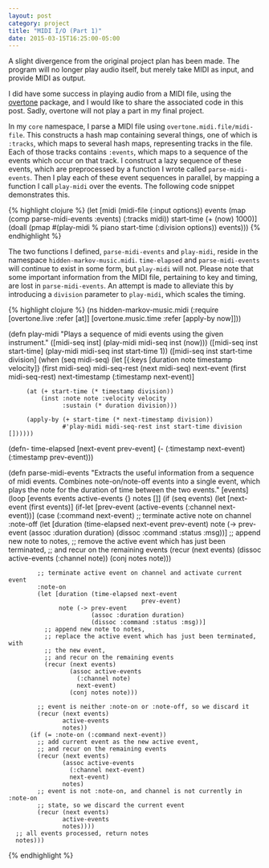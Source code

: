 ```yaml
---
layout: post
category: project
title: "MIDI I/O (Part 1)"
date: 2015-03-15T16:25:00-05:00
---
```


A slight divergence from the original project plan has been made. The program
will no longer play audio itself, but merely take MIDI as input, and provide
MIDI as output.

I did have some success in playing audio from a MIDI file, using the
[overtone](https://overtone.github.io/) package, and I would like to share
the associated code in this post. Sadly, overtone will not play a part in my
final project.

In my `core` namespace, I parse a MIDI file using
`overtone.midi.file/midi-file`. This constructs a hash map containing several
things, one of which is `:tracks`, which maps to several hash maps,
representing tracks in the file. Each of those tracks contains `:events`,
which maps to a sequence of the events which occur on that track. I construct
a lazy sequence of these events, which are preprocessed by a function I wrote
called `parse-midi-events`. Then I play each of these event sequences in
parallel, by mapping a function I call `play-midi` over the events. The
following code snippet demonstrates this.

{% highlight clojure %}
(let [midi (midi-file (:input options))
      events (map (comp parse-midi-events :events) (:tracks midi))
      start-time (+ (now) 1000)]
  (doall
    (pmap #(play-midi %
                      piano
                      start-time
                      (:division options))
          events)))
{% endhighlight %}

The two functions I defined, `parse-midi-events` and `play-midi`, reside in
the namespace `hidden-markov-music.midi`. `time-elapsed` and
`parse-midi-events` will continue to exist in some form, but `play-midi` will
not. Please note that some important information from the MIDI file, pertaining
to key and timing, are lost in `parse-midi-events`. An attempt is made to
alleviate this by introducing a `division` parameter to `play-midi`, which
scales the timing.

{% highlight clojure %}
(ns hidden-markov-music.midi
  (:require [overtone.live       :refer [at]]
            [overtone.music.time :refer [apply-by now]]))

(defn play-midi
  "Plays a sequence of midi events using the given instrument."
  ([midi-seq inst]
     (play-midi midi-seq inst (now)))
  ([midi-seq inst start-time]
     (play-midi midi-seq inst start-time 1))
  ([midi-seq inst start-time division]
     (when (seq midi-seq)
       (let [{:keys [duration note timestamp velocity]} (first midi-seq)
             midi-seq-rest (next midi-seq)
             next-event (first midi-seq-rest)
             next-timestamp (:timestamp next-event)]

         (at (+ start-time (* timestamp division))
             (inst :note note :velocity velocity
                   :sustain (* duration division)))

         (apply-by (+ start-time (* next-timestamp division))
                   #'play-midi midi-seq-rest inst start-time division [])))))

(defn- time-elapsed
  [next-event prev-event]
  (- (:timestamp next-event)
     (:timestamp prev-event)))

(defn parse-midi-events
  "Extracts the useful information from a sequence of midi events. Combines
  note-on/note-off events into a single event, which plays the note for the
  duration of time between the two events."
  [events]
  (loop [events        events
         active-events {}
         notes         []]
    (if (seq events)
      (let [next-event (first events)]
        (if-let [prev-event (active-events (:channel next-event))]
          (case (:command next-event)
            ;; terminate active note on channel
            :note-off
            (let [duration (time-elapsed next-event
                                         prev-event)
                  note (-> prev-event
                           (assoc :duration duration)
                           (dissoc :command :status :msg))]
              ;; append new note to notes,
              ;; remove the active event which has just been terminated,
              ;; and recur on the remaining events
              (recur (next events)
                     (dissoc active-events (:channel note))
                     (conj notes note)))

            ;; terminate active event on channel and activate current event
            :note-on
            (let [duration (time-elapsed next-event
                                         prev-event)
                  note (-> prev-event
                           (assoc :duration duration)
                           (dissoc :command :status :msg))]
              ;; append new note to notes,
              ;; replace the active event which has just been terminated, with
              ;; the new event,
              ;; and recur on the remaining events
              (recur (next events)
                     (assoc active-events
                       (:channel note)
                       next-event)
                     (conj notes note)))

            ;; event is neither :note-on or :note-off, so we discard it
            (recur (next events)
                   active-events
                   notes))
          (if (= :note-on (:command next-event))
            ;; add current event as the new active event,
            ;; and recur on the remaining events
            (recur (next events)
                   (assoc active-events
                     (:channel next-event)
                     next-event)
                   notes)
            ;; event is not :note-on, and channel is not currently in :note-on
            ;; state, so we discard the current event
            (recur (next events)
                   active-events
                   notes))))
      ;; all events processed, return notes
      notes)))
{% endhighlight %}